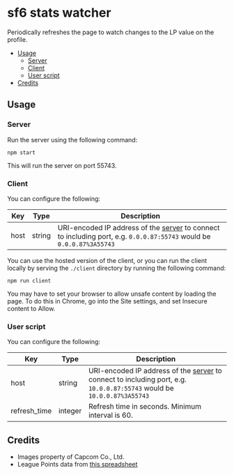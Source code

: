 # sf6 stats watcher

Periodically refreshes the page to watch changes to the LP value on the profile.

- [Usage](#usage)
  - [Server](#server)
  - [Client](#client)
  - [User script](#user-script)
- [Credits](#credits)

## Usage

### Server

Run the server using the following command:

    npm start

This will run the server on port 55743.

### Client

You can configure the following:

| Key  | Type   | Description                                                                                                                     |
| ---- | ------ | ------------------------------------------------------------------------------------------------------------------------------- |
| host | string | URI-encoded IP address of the [server](#server) to connect to including port, e.g. `0.0.0.87:55743` would be `0.0.0.87%3A55743` |

You can use the hosted version of the client, or you can run the client locally by serving the `./client` directory by running the following command:

    npm run client

You may have to set your browser to allow unsafe content by loading the page. To do this in Chrome, go into the Site settings, and set Insecure content to Allow.

### User script

You can configure the following:

| Key          | Type    | Description                                                                                                                       |
| ------------ | ------- | --------------------------------------------------------------------------------------------------------------------------------- |
| host         | string  | URI-encoded IP address of the [server](#server) to connect to including port, e.g. `10.0.0.87:55743` would be `10.0.0.87%3A55743` |
| refresh_time | integer | Refresh time in seconds. Minimum interval is 60.                                                                                  |

## Credits

- Images property of Capcom Co., Ltd.
- League Points data from [this spreadsheet](https://docs.google.com/spreadsheets/d/124KmfZzbTysS-qrZG5L-n2OXaepxdeHS4ipk3_043Rw/edit#gid=884923803)
